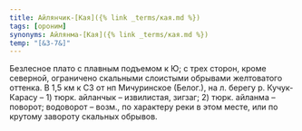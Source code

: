 ```yaml
---
title: Айлянчик-[Кая]({% link _terms/кая.md %})
tags: [ороним]
synonyms: Айлянма-[Кая]({% link _terms/кая.md %})
temp: "[&З-7&]"
---
```


Безлесное плато с плавным подъемом к Ю; с трех сторон, кроме северной,
ограничено скальными слоистыми обрывами желтоватого оттенка. В 1,5 км к СЗ от нп
Мичуринское (Белог.), на л. берегу р. Кучук-Карасу – 1) тюрк. айланчык –
извилистая, зигзаг; 2) тюрк. айланма – поворот; водоворот – возм., по характеру
реки в этом месте, или по крутому завороту скальных обрывов.
